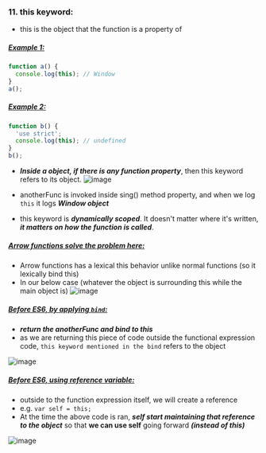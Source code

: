 ### 11. this keyword:

- this is the object that the function is a property of

##### <u>Example 1:</u>

```js
function a() {
  console.log(this); // Window
}
a();
```

##### <u>Example 2:</u>

```js
function b() {
  'use strict';
  console.log(this); // undefined
}
b();
```

- **_Inside a object, if there is any function property_**, then this keyword refers to its object.
  ![image](https://github.com/saiteja-gatadi1996/interview_prep/assets/42731246/a031dd50-a015-48ce-ba5e-7e1a2aae010d)

- anotherFunc is invoked inside sing() method property, and when we log `this` it logs **_Window object_**

- this keyword is **_dynamically scoped_**. It doesn't matter where it's written, **_it matters on how the function is called_**.

##### <u>Arrow functions solve the problem here:</u>

- Arrow functions has a lexical this behavior unlike normal functions (so it lexically bind this)
- In our below case (whatever the object is surrounding this while the main object is)
  ![image](https://github.com/saiteja-gatadi1996/interview_prep/assets/42731246/fe8d6530-cf3c-4886-934d-9d730037e391)

##### <u>Before ES6, by applying `bind`:</u>

- **_return the anotherFunc and bind to this_**
- as we are returning this piece of code outside the functional expression code, `this keyword mentioned in the bind` refers to the object

![image](https://github.com/saiteja-gatadi1996/interview_prep/assets/42731246/51d08d7b-e88e-4cff-95e6-68fe76da2b89)

##### <u>Before ES6, using reference variable:</u>

- outside to the function expression itself, we will create a reference
- e.g. `var self = this;`
- At the time the above code is ran, **_self start maintaining that reference to the object_** so that **we can use self** going forward **_(instead of this)_**

![image](https://github.com/saiteja-gatadi1996/interview_prep/assets/42731246/b2794857-a535-4325-bd04-592657a3a5ee)
